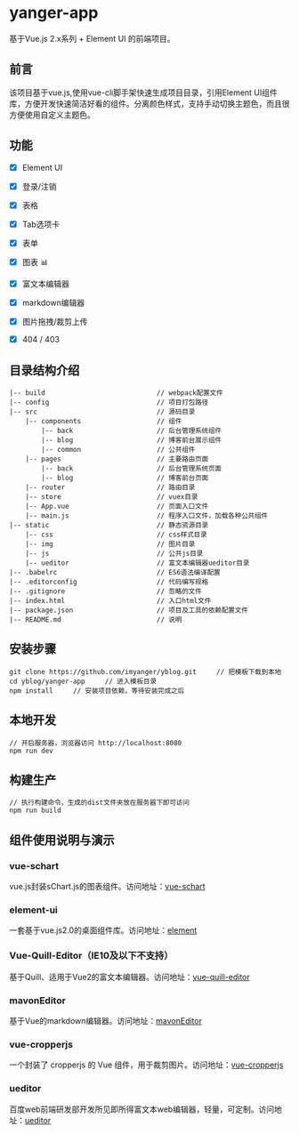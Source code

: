 # yanger-app #
基于Vue.js 2.x系列 + Element UI 的前端项目。

## 前言 ##
该项目基于vue.js,使用vue-cli脚手架快速生成项目目录，引用Element UI组件库，方便开发快速简洁好看的组件。分离颜色样式，支持手动切换主题色，而且很方便使用自定义主题色。

## 功能 ##
- [x] Element UI
- [x] 登录/注销
- [x] 表格
- [x] Tab选项卡
- [x] 表单
- [x] 图表 :bar_chart:
- [x] 富文本编辑器
- [x] markdown编辑器
- [x] 图片拖拽/裁剪上传
- [x] 404 / 403


## 目录结构介绍 ##

	|-- build                            // webpack配置文件
	|-- config                           // 项目打包路径
	|-- src                              // 源码目录
	    |-- components                   // 组件
            |-- back                     // 后台管理系统组件
            |-- blog           	         // 博客前台展示组件
            |-- common                   // 公共组件
	    |-- pages                        // 主要路由页面
	        |-- back                     // 后台管理系统页面
            |-- blog                     // 博客前台页面
        |-- router                   	 // 路由目录
        |-- store                   	 // vuex目录
	    |-- App.vue                      // 页面入口文件
	    |-- main.js                      // 程序入口文件，加载各种公共组件
    |-- static                           // 静态资源目录
	    |-- css                          // css样式目录
	    |-- img                          // 图片目录
        |-- js           	             // 公共js目录
        |-- ueditor                      // 富文本编辑器ueditor目录
	|-- .babelrc                         // ES6语法编译配置
	|-- .editorconfig                    // 代码编写规格
	|-- .gitignore                       // 忽略的文件
	|-- index.html                       // 入口html文件
	|-- package.json                     // 项目及工具的依赖配置文件
	|-- README.md                        // 说明

## 安装步骤 ##

	git clone https://github.com/imyanger/yblog.git     // 把模板下载到本地
	cd yblog/yanger-app     // 进入模板目录
	npm install     // 安装项目依赖，等待安装完成之后

## 本地开发 ##

	// 开启服务器，浏览器访问 http://localhost:8080
	npm run dev

## 构建生产 ##

	// 执行构建命令，生成的dist文件夹放在服务器下即可访问
	npm run build

## 组件使用说明与演示 ##

### vue-schart ###
vue.js封装sChart.js的图表组件。访问地址：[vue-schart](https://www.npmjs.com/package/vue-schart)

### element-ui ###
一套基于vue.js2.0的桌面组件库。访问地址：[element](http://element.eleme.io/#/zh-CN/component/layout)

### Vue-Quill-Editor（IE10及以下不支持） ###
基于Quill、适用于Vue2的富文本编辑器。访问地址：[vue-quill-editor](https://github.com/surmon-china/vue-quill-editor)

### mavonEditor ###
基于Vue的markdown编辑器。访问地址：[mavonEditor](https://github.com/hinesboy/mavonEditor)

### vue-cropperjs ###
一个封装了 cropperjs 的 Vue 组件，用于裁剪图片。访问地址：[vue-cropperjs](https://github.com/Agontuk/vue-cropperjs)

### ueditor ###
百度web前端研发部开发所见即所得富文本web编辑器，轻量，可定制。访问地址：[ueditor](https://ueditor.baidu.com/website/index.html)
